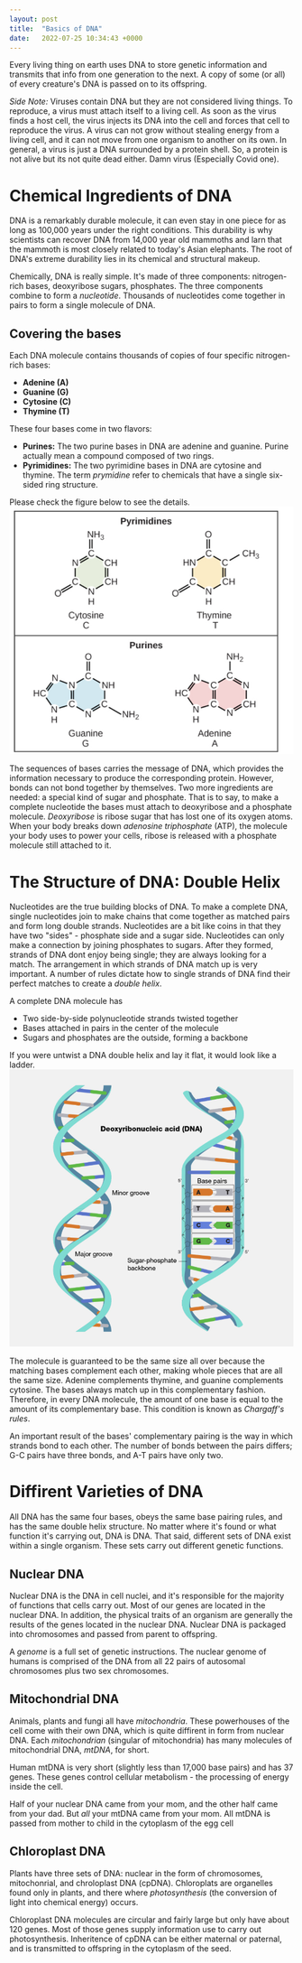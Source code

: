 ```yaml
---
layout: post
title:  "Basics of DNA"
date:   2022-07-25 10:34:43 +0000
--- 
```


Every living thing on earth uses DNA to store genetic information and transmits that info from one generation to the next. A copy of some (or all) of every creature's DNA is passed on to its offspring. 

*Side Note:* Viruses contain DNA but they are not considered living things. To reproduce, a virus must attach itself to a living cell. As soon as the virus finds a host cell, the virus injects its DNA into the cell and forces that cell to reproduce the virus. A virus can not grow without stealing energy from a living cell, and it can not move from one organism to another on its own. In general, a virus is just a DNA surrounded by a protein shell. So, a protein is not alive but its not quite dead either. Damn virus (Especially Covid one).

# Chemical Ingredients of DNA

DNA is a remarkably durable molecule, it can even stay in one piece for as long as 100,000 years under the right conditions. This durability is why scientists can recover DNA from 14,000 year old mammoths and larn that the mammoth is most closely related to today's Asian elephants. The root of DNA's extreme durability lies in its chemical and structural makeup.


Chemically, DNA is really simple. It's made of three components: nitrogen-rich bases, deoxyribose sugars, phosphates. The three components combine to form a *nucleotide*. Thousands of nucleotides come together in pairs to form a single molecule of DNA. 

## Covering the bases

Each DNA molecule contains thousands of copies of four specific nitrogen-rich bases:

 - **Adenine (A)**
 - **Guanine (G)**
 - **Cytosine (C)**
 - **Thymine (T)**

These four bases come in two flavors:

 - **Purines:** The two purine bases in DNA are adenine and guanine. Purine actually mean a compound composed of two rings. 
 - **Pyrimidines:** The two pyrimidine bases in DNA are cytosine and thymine. The term *prymidine* refer to chemicals that have a single six-sided ring structure.

Please check the figure below to see the details.
![Chemical Structure of DNA bases](/assets/chemical-bases.png)

The sequences of bases carries the message of DNA, which provides the information necessary to produce the corresponding protein.  However, bonds can not bond together by themselves. Two more ingredients are needed: a special kind of sugar and phosphate. 
That is to say, to make a complete nucleotide the bases must attach to deoxyribose and a phosphate molecule. *Deoxyribose* is ribose sugar that has lost one of its oxygen atoms. When your body breaks down  *adenosine triphosphate* (ATP), the molecule your body uses to power your cells, ribose is released with a phosphate molecule still attached to it.  
  
# The Structure of DNA: Double Helix

Nucleotides are the true building blocks of DNA. To make a complete DNA, single nucleotides join to make chains that come together as matched pairs and form long double strands. Nucleotides are a bit like coins in that they have two "sides" - phosphate side and a sugar side. Nucleotides can only make a connection by joining phosphates to sugars. 
After they formed, strands of DNA dont enjoy being single; they are always looking for a match. The arrangement in which strands of DNA match up is very important. A number of rules dictate how to single strands of DNA find their perfect matches to create a *double helix*.

A complete DNA molecule has
 - Two side-by-side polynucleotide strands twisted together
 - Bases attached in pairs in the center of the molecule
 - Sugars and phosphates are the outside, forming a backbone

If you were untwist a DNA double helix and lay it flat, it would look like a ladder. 
![The DNA double helix](/assets/dna-double-helix.png)


The molecule is guaranteed to be the same size all over because the matching bases complement each other, making whole pieces that are all the same size. Adenine complements thymine, and guanine complements cytosine. The bases always match up in this complementary fashion. Therefore, in every DNA molecule, the amount of one base is equal to the amount of its complementary base. This condition is known as *Chargaff's rules*.

An important result of the bases' complementary pairing is the  way in which strands bond to each other. The number of bonds between the pairs differs; G-C pairs have three bonds, and A-T pairs have only two. 

# Diffirent Varieties of DNA

All DNA has the same four bases, obeys the same base pairing rules, and has the same double helix structure. No matter where it's found or what function it's carrying out, DNA is DNA. That said, different sets of DNA exist within a single organism. These sets carry out different genetic functions.

## Nuclear DNA

Nuclear DNA is the DNA in cell nuclei, and it's responsible for the majority of functions that cells carry out. Most of our genes are located in the nuclear DNA. In addition, the physical traits of an organism are generally the results of the genes located in the nuclear DNA. Nuclear DNA is packaged into chromosomes and passed from parent to offspring. 

A *genome* is a full set of genetic instructions. The nuclear genome of humans is comprised of the DNA from all 22 pairs of autosomal chromosomes plus two sex chromosomes.

## Mitochondrial DNA

Animals, plants and fungi all have *mitochondria*. These powerhouses of the cell come with their own DNA, which is quite diffirent in form from nuclear DNA. Each *mitochondrian* (singular of mitochondria) has many molecules of mitochondrial DNA, *mtDNA*, for short. 

Human mtDNA is very short (slightly less than 17,000 base pairs) and has 37 genes. These genes control cellular metabolism - the processing of energy inside the cell. 

Half of your nuclear DNA came from your mom, and the other half came from your dad. But *all* your mtDNA came from your mom. All mtDNA is passed from mother to child in the cytoplasm of the egg cell

## Chloroplast DNA

Plants have three sets of DNA: nuclear in the form of chromosomes, mitochonrial, and chroloplast DNA (cpDNA). Chloroplats are organelles found only in plants, and there where *photosynthesis* (the conversion of light into chemical energy) occurs.

Chloroplast DNA molecules are circular and fairly large but only have about 120 genes. Most of those genes supply information use to carry out photosynthesis. Inheritence of cpDNA can be either maternal or paternal, and is transmitted to offspring in the cytoplasm of the seed.
